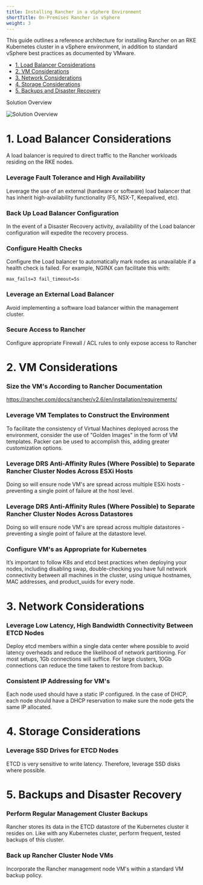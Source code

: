 ```yaml
---
title: Installing Rancher in a vSphere Environment
shortTitle: On-Premises Rancher in vSphere
weight: 3
---
```


This guide outlines a reference architecture for installing Rancher on an RKE Kubernetes cluster in a vSphere environment, in addition to standard vSphere best practices as documented by VMware.

- [1. Load Balancer Considerations](#1-load-balancer-considerations)
- [2. VM Considerations](#2-vm-considerations)
- [3. Network Considerations](#3-network-considerations)
- [4. Storage Considerations](#4-storage-considerations)
- [5. Backups and Disaster Recovery](#5-backups-and-disaster-recovery)

<figcaption>Solution Overview</figcaption>

![Solution Overview](/img/rancher-on-prem-vsphere.svg)

# 1. Load Balancer Considerations

A load balancer is required to direct traffic to the Rancher workloads residing on the RKE nodes.

### Leverage Fault Tolerance and High Availability

Leverage the use of an external (hardware or software) load balancer that has inherit high-availability functionality (F5, NSX-T, Keepalived, etc).

### Back Up Load Balancer Configuration

In the event of a Disaster Recovery activity, availability of the Load balancer configuration will expedite the recovery process.

### Configure Health Checks

Configure the Load balancer to automatically mark nodes as unavailable if a health check is failed. For example, NGINX can facilitate this with:

`max_fails=3 fail_timeout=5s` 

### Leverage an External Load Balancer

Avoid implementing a software load balancer within the management cluster.

### Secure Access to Rancher

Configure appropriate Firewall / ACL rules to only expose access to Rancher

# 2. VM Considerations

### Size the VM's According to Rancher Documentation

https://rancher.com/docs/rancher/v2.6/en/installation/requirements/

### Leverage VM Templates to Construct the Environment

To facilitate the consistency of Virtual Machines deployed across the environment, consider the use of "Golden Images" in the form of VM templates. Packer can be used to accomplish this, adding greater customization options.

### Leverage DRS Anti-Affinity Rules (Where Possible) to Separate Rancher Cluster Nodes Across ESXi Hosts

Doing so will ensure node VM's are spread across multiple ESXi hosts - preventing a single point of failure at the host level.

### Leverage DRS Anti-Affinity Rules (Where Possible) to Separate Rancher Cluster Nodes Across Datastores

Doing so will ensure node VM's are spread across multiple datastores - preventing a single point of failure at the datastore level.

### Configure VM's as Appropriate for Kubernetes

It’s important to follow K8s and etcd best practices when deploying your nodes, including disabling swap, double-checking you have full network connectivity between all machines in the cluster, using unique hostnames, MAC addresses, and product_uuids for every node.

# 3. Network Considerations 

### Leverage Low Latency, High Bandwidth Connectivity Between ETCD Nodes

Deploy etcd members within a single data center where possible to avoid latency overheads and reduce the likelihood of network partitioning. For most setups, 1Gb connections will suffice. For large clusters, 10Gb connections can reduce the time taken to restore from backup.

### Consistent IP Addressing for VM's

Each node used should have a static IP configured. In the case of DHCP, each node should have a DHCP reservation to make sure the node gets the same IP allocated.

# 4. Storage Considerations

### Leverage SSD Drives for ETCD Nodes

ETCD is very sensitive to write latency. Therefore, leverage SSD disks where possible. 

# 5. Backups and Disaster Recovery

### Perform Regular Management Cluster Backups

Rancher stores its data in the ETCD datastore of the Kubernetes cluster it resides on. Like with any Kubernetes cluster, perform frequent, tested backups of this cluster.

### Back up Rancher Cluster Node VMs

Incorporate the Rancher management node VM's within a standard VM backup policy.
